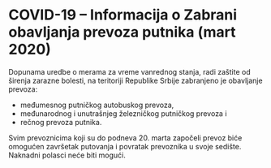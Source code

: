 # COVID-19 – Informacija o Zabrani obavljanja prevoza putnika (mart 2020)

Dopunama uredbe o merama za vreme vanrednog stanja, radi zaštite od širenja zarazne bolesti, na teritoriji Republike Srbije zabranjeno je obavljanje prevoza:

- međumesnog putničkog autobuskog prevoza,
- međunarodnog i unutrašnjeg železničkog putničkog prevoza i
- rečnog prevoza putnika.

Svim prevoznicima koji su do podneva 20. marta započeli prevoz biće omogućen završetak putovanja i povratak prevoznika u svoje sedište. Naknadni polasci neće biti mogući.
